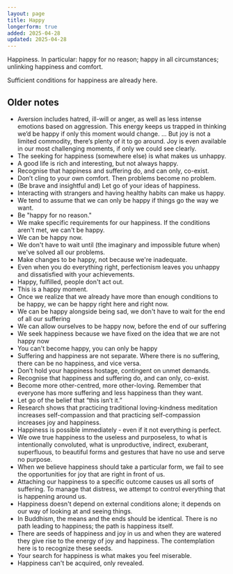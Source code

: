 ```yaml
---
layout: page
title: Happy
longerform: true
added: 2025-04-28
updated: 2025-04-28
---
```


Happiness. In particular: happy for no reason; happy in all circumstances; unlinking happiness and comfort.

Sufficient conditions for happiness are already here.

## Older notes

- Aversion includes hatred, ill-will or anger, as well as less intense emotions based on aggression. This energy keeps us trapped in thinking we’d be happy if only this moment would change. ... But joy is not a limited commodity, there’s plenty of it to go around. Joy is even available in our most challenging moments, if only we could see clearly.
- The seeking for happiness (somewhere else) is what makes us unhappy.
- A good life is rich and interesting, but not always happy.
- Recognise that happiness and suffering do, and can only, co-exist.
- Don’t cling to your own comfort. Then problems become no problem.
- (Be brave and insightful and) Let go of your ideas of happiness.
- Interacting with strangers and having healthy habits can make us happy.
- We tend to assume that we can only be happy if things go the way we want.
- Be "happy for no reason."
- We make specific requirements for our happiness. If the conditions aren't met, we can't be happy.
- We can be happy now.
- We don't have to wait until (the imaginary and impossible future when) we've solved all our problems.
- Make changes to be happy, not because we're inadequate.
- Even when you do everything right, perfectionism leaves you unhappy and dissatisfied with your achievements.
- Happy, fulfilled, people don't act out.
- This is a happy moment.
- Once we realize that we already have more than enough conditions to be happy, we can be happy right here and right now.
- We can be happy alongside being sad, we don't have to wait for the end of all our suffering
- We can allow ourselves to be happy now, before the end of our suffering
- We seek happiness because we have fixed on the idea that we are not happy now
- You can't become happy, you can only be happy
- Suffering and happiness are not separate. Where there is no suffering, there can be no happiness, and vice versa.
- Don’t hold your happiness hostage, contingent on unmet demands.
- Recognise that happiness and suffering do, and can only, co-exist.
- Become more other-centred, more other-loving. Remember that everyone has more suffering and less happiness than they want.
- Let go of the belief that “this isn’t it.”
- Research shows that practicing traditional loving-kindness meditation increases self-compassion and that practicing self-compassion increases joy and happiness.
- Happiness is possible immediately - even if it not everything is perfect.
- We owe true happiness to the useless and purposeless, to what is intentionally convoluted, what is unproductive, indirect, exuberant, superfluous, to beautiful forms and gestures that have no use and serve no purpose.
- When we believe happiness should take a particular form, we fail to see the opportunities for joy that are right in front of us.
- Attaching our happiness to a specific outcome causes us all sorts of suffering. To manage that distress, we attempt to control everything that is happening around us.
- Happiness doesn't depend on external conditions alone; it depends on our way of looking at and seeing things.
- In Buddhism, the means and the ends should be identical. There is no path leading to happiness; the path is happiness itself.
- There are seeds of happiness and joy in us and when they are watered they give rise to the energy of joy and happiness. The contemplation here is to recognize these seeds.
- Your search for happiness is what makes you feel miserable.
- Happiness can't be acquired, only revealed.
